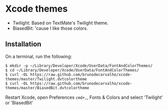 Xcode themes
============

* Twilight: Based on TextMate's Twilight theme.
* BiasedBit: 'cause I like those colors.

## Installation

On a terminal, run the following:

    $ mkdir -p ~/Library/Developer/Xcode/UserData/FontAndColorThemes/
    $ cd ~/Library/Developer/Xcode/UserData/FontAndColorThemes/
    $ curl -OL https://raw.github.com/brunodecarvalho/xcode-themes/master/Twilight.dvtcolortheme
    $ curl -OL https://raw.github.com/brunodecarvalho/xcode-themes/master/BiasedBit.dvtcolortheme

Restart Xcode, open Preferences `cmd+,`, Fonts & Colors and select 'Twilight' or 'BiasedBit'
